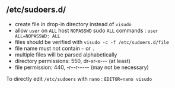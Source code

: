 /etc/sudoers.d/
---

- create file in drop-in directory instead of `visudo`
- allow `user` on `ALL` host `NOPASSWD` sudo `ALL` commands : `user ALL=NOPASSWD: ALL`
- files should be verified with `visudo -c -f /etc/sudoers.d/file`
- file name must not contain `~` or `.`
- multiple files will be parsed alphabetically
- directory permissions: 550, dr-xr-x--- (at least)
- file permission: 440, -r--r----- (may not be necessary)

To directly edit `/etc/sudoers` with `nano` : `EDITOR=nano visudo`  
